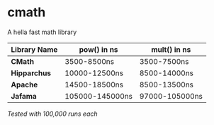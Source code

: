 # cmath
 A hella fast math library
 
 **Library Name** | **pow()** in ns | **mult()** in ns
 ------------ | ------------- | -------------
**CMath** | 3500-8500ns | 3500-7500ns
 **Hipparchus** | 10000-12500ns | 8500-14000ns
 **Apache** | 14500-18500ns | 8500-13500ns
 **Jafama** | 105000-145000ns | 97000-105000ns
 
*Tested with 100,000 runs each*
